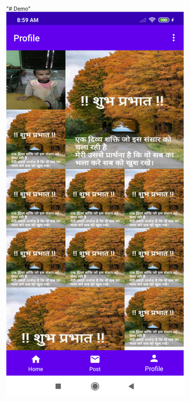 "# Demo" 
<img src="https://github.com/AnandKumarJha/Demo/blob/master/device-2020-07-10-090016.png">
